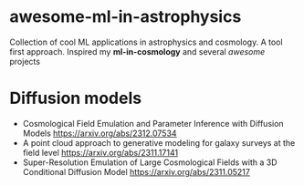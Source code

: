 # awesome-ml-in-astrophysics
Collection of cool ML applications in astrophysics and cosmology. A tool first approach. Inspired my **ml-in-cosmology**  and several *awesome* projects

# Diffusion models

*  Cosmological Field Emulation and Parameter Inference with Diffusion Models https://arxiv.org/abs/2312.07534
*  A point cloud approach to generative modeling for galaxy surveys at the field level   https://arxiv.org/abs/2311.17141
*  Super-Resolution Emulation of Large Cosmological Fields with a 3D Conditional Diffusion Model https://arxiv.org/abs/2311.05217
